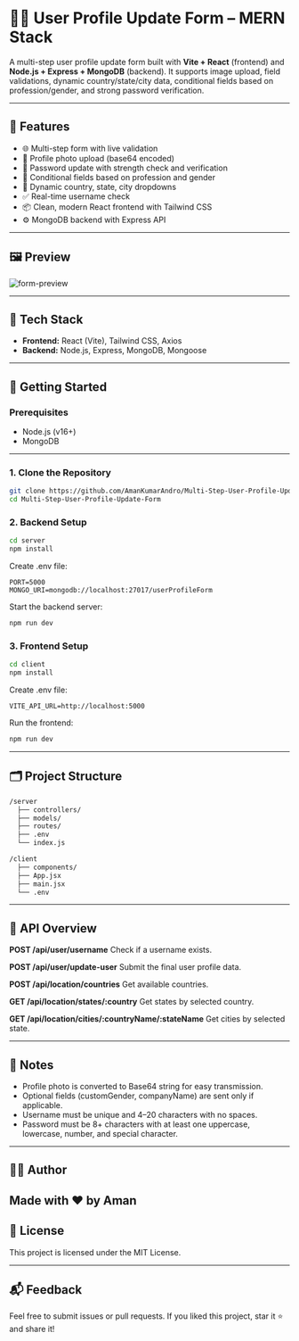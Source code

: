 # 🧑‍💼 User Profile Update Form – MERN Stack

A multi-step user profile update form built with **Vite + React** (frontend) and **Node.js + Express + MongoDB** (backend). It supports image upload, field validations, dynamic country/state/city data, conditional fields based on profession/gender, and strong password verification.

---

## 🔧 Features

- 🌐 Multi-step form with live validation
- 📸 Profile photo upload (base64 encoded)
- 🔐 Password update with strength check and verification
- 🏢 Conditional fields based on profession and gender
- 📍 Dynamic country, state, city dropdowns
- ✅ Real-time username check
- 📦 Clean, modern React frontend with Tailwind CSS
- ⚙️ MongoDB backend with Express API

---

## 🖼️ Preview

![form-preview](https://i.ibb.co/fdG44h7Y/Screenshot-2025-05-28-030411.png)

---

## 🧪 Tech Stack

- **Frontend:** React (Vite), Tailwind CSS, Axios
- **Backend:** Node.js, Express, MongoDB, Mongoose

---

## 🚀 Getting Started

### Prerequisites

- Node.js (v16+)
- MongoDB

---

### 1. Clone the Repository

```bash
git clone https://github.com/AmanKumarAndro/Multi-Step-User-Profile-Update-Form.git
cd Multi-Step-User-Profile-Update-Form
```

### 2. Backend Setup

```bash
cd server
npm install
```

Create .env file:

```env
PORT=5000
MONGO_URI=mongodb://localhost:27017/userProfileForm
```

Start the backend server:

```bash
npm run dev
```

### 3. Frontend Setup

```bash
cd client
npm install
```

Create .env file:

```env
VITE_API_URL=http://localhost:5000
```

Run the frontend:

```bash
npm run dev
```

---

## 🗂️ Project Structure

```bash
/server
  ├── controllers/
  ├── models/
  ├── routes/
  ├── .env
  └── index.js

/client
  ├── components/
  ├── App.jsx
  ├── main.jsx
  └── .env
```

---

## 📡 API Overview

**POST /api/user/username**
Check if a username exists.

**POST /api/user/update-user**
Submit the final user profile data.

**POST /api/location/countries**
Get available countries.

**GET /api/location/states/:country**
Get states by selected country.

**GET /api/location/cities/:countryName/:stateName**
Get cities by selected state.

---

## 📌 Notes

- Profile photo is converted to Base64 string for easy transmission.
- Optional fields (customGender, companyName) are sent only if applicable.
- Username must be unique and 4–20 characters with no spaces.
- Password must be 8+ characters with at least one uppercase, lowercase, number, and special character.

---

## 🧑‍💻 Author

Made with ❤️ by Aman
---

## 📄 License

This project is licensed under the MIT License.

---

## 📬 Feedback

Feel free to submit issues or pull requests. If you liked this project, star it ⭐ and share it!
